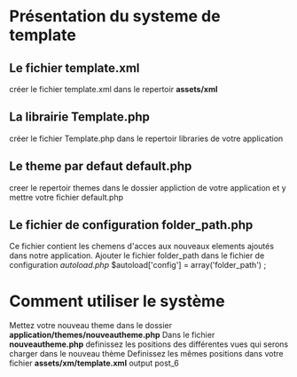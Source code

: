 # Présentation du systeme de template

## Le fichier template.xml
créer le fichier template.xml dans le repertoir __assets/xml__

## La librairie Template.php
créer le fichier Template.php dans le repertoir libraries de votre application

## Le theme  par defaut default.php
creer le repertoir themes dans le dossier appliction de votre application et y mettre votre fichier default.php 

## Le fichier de configuration folder_path.php 
Ce fichier contient les chemens d'acces aux nouveaux elements ajoutés dans notre application.
Ajouter le fichier folder_path dans le fichier de configuration _autoload.php_
$autoload['config'] = array('folder_path') ;

# Comment utiliser le système
Mettez votre nouveau theme dans le dossier __application/themes/nouveautheme.php__
Dans le fichier __nouveautheme.php__ definissez les positions des différentes vues qui serons charger dans le nouveau thème
Definissez les mêmes positions dans votre fichier __assets/xm/template.xml__ 
	<theme name="admin">
			<description>
				<![CDATA[
					This is the default template for our template system
				]]>
			</description>
			<position>output</position>
			<position>post_6</position>
		</theme>	

